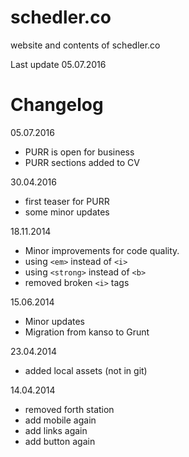 schedler.co
===========

website and contents of schedler.co

Last update 05.07.2016 

Changelog
=========

05.07.2016 

* PURR is open for business
* PURR sections added to CV

30.04.2016 

* first teaser for PURR
* some minor updates 

18.11.2014 

* Minor improvements for code quality.
* using `<em>` instead of `<i>`
* using `<strong>` instead of `<b>`
* removed broken `<i>` tags

15.06.2014

* Minor updates
* Migration from kanso to Grunt

23.04.2014

* added local assets (not in git)

14.04.2014

* removed forth station 
* add mobile again
* add links again
* add button again 
